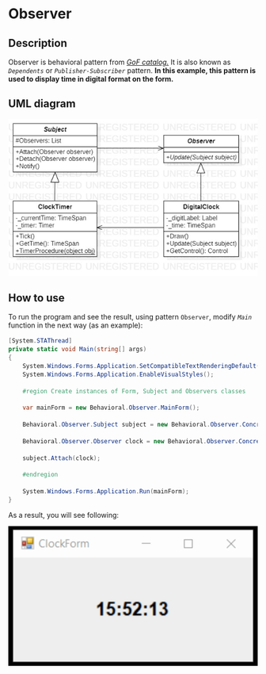 # Observer
## Description
Observer is behavioral pattern from [*GoF catalog.*](https://en.wikipedia.org/wiki/Design_Patterns#Patterns_by_typehttps://en.wikipedia.org/wiki/Design_Patterns#Patterns_by_type)
It is also known as *`Dependents`* or *`Publisher-Subscriber`* pattern. **In this example, this pattern is used to display time in digital format on the form.**
## UML diagram
![](../../images/UmlClassDiagramObserver.jpg)
## How to use
To run the program and see the result, using pattern `Observer`, modify *`Main`* function in the next way (as an example):
```c#
[System.STAThread]
private static void Main(string[] args)
{
    System.Windows.Forms.Application.SetCompatibleTextRenderingDefault(false);
    System.Windows.Forms.Application.EnableVisualStyles();

    #region Create instances of Form, Subject and Observers classes 

    var mainForm = new Behavioral.Observer.MainForm();

    Behavioral.Observer.Subject subject = new Behavioral.Observer.ConcreteSubjects.ClockTimer();

    Behavioral.Observer.Observer clock = new Behavioral.Observer.ConcreteObservers.DigitalClock(mainForm, subject);

    subject.Attach(clock);

    #endregion

    System.Windows.Forms.Application.Run(mainForm);
}
```
As a result, you will see following:

![](../../images/DemonstrationObserver.gif)
